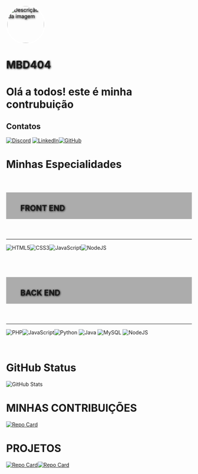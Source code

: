 <div style="background: url('https://s2-techtudo.glbimg.com/EkkR5Wt8ZvVtMBRykoXloluTYGE=/0x0:1000x561/984x0/smart/filters:strip_icc()/s.glbimg.com/po/tt2/f/original/2018/03/07/windows-xp-recebe-atualizacao-emergencial-de-seguranca.jpg');background-size:800px; background-position: 0 -23vh; text-shadow:1px 1px 4px black;">


<img src="https://avatars.githubusercontent.com/u/183501120?v=4" alt="Descrição da imagem" style="width:100px; border-radius:120px; border: 3px solid white">

# MBD404
</div>

# Olá a todos! este é minha contrubuição

## Contatos

[![Discord](https://img.shields.io/badge/Discord-7289DA?style=for-the-badge&logo=discord&logoColor=white)](https://discord.com/channels/@majin3650/)	[![LinkedIn](https://img.shields.io/badge/LinkedIn-0077B5?style=for-the-badge&logo=linkedin&logoColor=white)](https://www.linkedin.com/in/miguel-bento-ferreira-de-oliveira-9ab63b271/)[![GitHub](https://img.shields.io/badge/GitHub-100000?style=for-the-badge&logo=github&logoColor=white)](https://github.com/MBD404)

# Minhas Especialidades

<div style="background: url('https://screamyell.com.br/site/wp-content/uploads/2011/01/facebook2011.jpg');background-size:600px; text-shadow:1px 1px 4px black;padding:1vh 0;
;;">

<main style=" background: rgb(50,50,50,0.4); padding:0.1px 4vw">

## FRONT END

</main>
</div>

<hr>

![HTML5](https://img.shields.io/badge/HTML5-E34F26?style=for-the-badge&logo=html5&logoColor=white)![CSS3](https://img.shields.io/badge/CSS3-1572B6?style=for-the-badge&logo=css3&logoColor=white)![JavaScript](https://img.shields.io/badge/JavaScript-F7DF1E?style=for-the-badge&logo=javascript&logoColor=black)![NodeJS](https://img.shields.io/badge/node.js-6DA55F?style=for-the-badge&logo=node.js&logoColor=white)

<br>

<div style="background: url('https://miro.medium.com/v2/resize:fit:888/0*Iq0m8udY29fTxkiV.png');background-size:800px; background-position: center; text-shadow:1px 1px 4px black;padding:1vh 0;
;;">

<main style=" background: rgb(50,50,50,0.4); padding:0.1px 4vw">

## BACK END

</main>
</div>

<hr>

![PHP](https://img.shields.io/badge/PHP-777BB4?style=for-the-badge&logo=php&logoColor=white)![JavaScript](https://img.shields.io/badge/JavaScript-F7DF1E?style=for-the-badge&logo=javascript&logoColor=black)![Python](https://img.shields.io/badge/python-3670A0?style=for-the-badge&logo=python&logoColor=ffdd54)	![Java](https://img.shields.io/badge/java-%23ED8B00.svg?style=for-the-badge&logo=openjdk&logoColor=white)	![MySQL](https://img.shields.io/badge/MySQL-00000F?style=for-the-badge&logo=mysql&logoColor=white)	![NodeJS](https://img.shields.io/badge/node.js-6DA55F?style=for-the-badge&logo=node.js&logoColor=white)

<br>

# GitHub Status

![GitHub Stats](https://github-readme-stats.vercel.app/api?username=MBD404&theme=transparent&bg_color=260933&border_color=844843&show_icons=true&icon_color=9D75AE&title_color=844843&text_color=D6D0D9)

# MINHAS CONTRIBUIÇÕES

[![Repo Card](https://github-readme-stats.vercel.app/api/pin/?username=MBD404&repo=dio-lab-open-source&bg_color=260933&border_color=844843&show_icons=true&icon_color=9D75AE&title_color=844843&text_color=D6D0D9)](https://github.com/MBD404/dio-lab-open-source)

# PROJETOS

[![Repo Card](https://github-readme-stats.vercel.app/api/pin/?username=MBD404&repo=PDF_SEARCH&bg_color=260933&border_color=844843&show_icons=true&icon_color=9D75AE&title_color=844843&text_color=D6D0D9)](https://github.com/MBD404/PDF_SEARCH)[![Repo Card](https://github-readme-stats.vercel.app/api/pin/?username=MBD404&repo=php_projects&bg_color=260933&border_color=844843&show_icons=true&icon_color=9D75AE&title_color=844843&text_color=D6D0D9)](https://github.com/MBD404/php_projects)